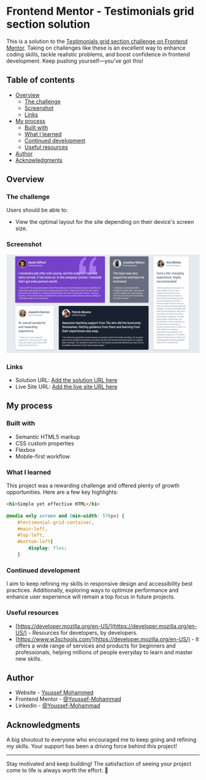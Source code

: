 # Frontend Mentor - Testimonials grid section solution

This is a solution to the [Testimonials grid section challenge on Frontend Mentor](https://www.frontendmentor.io/challenges/testimonials-grid-section-Nnw6J7Un7). Taking on challenges like these is an excellent way to enhance coding skills, tackle realistic problems, and boost confidence in frontend development. Keep pushing yourself—you’ve got this!

## Table of contents

- [Overview](#overview)
  - [The challenge](#the-challenge)
  - [Screenshot](#screenshot)
  - [Links](#links)
- [My process](#my-process)
  - [Built with](#built-with)
  - [What I learned](#what-i-learned)
  - [Continued development](#continued-development)
  - [Useful resources](#useful-resources)
- [Author](#author)
- [Acknowledgments](#acknowledgments)

## Overview

### The challenge

Users should be able to:

- View the optimal layout for the site depending on their device's screen size.

### Screenshot

![Placeholder for screenshot](Screenshot.png)


### Links

- Solution URL: [Add the solution URL here](https://your-solution-url.com)
- Live Site URL: [Add the live site URL here](https://your-live-site-url.com)

## My process

### Built with

- Semantic HTML5 markup
- CSS custom properties
- Flexbox
- Mobile-first workflow

### What I learned

This project was a rewarding challenge and offered plenty of growth opportunities. Here are a few key highlights:

```html
<h1>Simple yet effective HTML</h1>
```

```css
@media only screen and (min-width: 576px) {
    #testimonial-grid-container,
    #main-left,
    #top-left,
    #bottom-left{
        display: flex;
    }
```

### Continued development

I aim to keep refining my skills in responsive design and accessibility best practices. Additionally, exploring ways to optimize performance and enhance user experience will remain a top focus in future projects.

### Useful resources

- [https://developer.mozilla.org/en-US/](https://developer.mozilla.org/en-US/) - Resources for developers, by developers.
- [https://www.w3schools.com/](https://developer.mozilla.org/en-US/) - It offers a wide range of services and products for beginners and professionals,
helping millions of people everyday to learn and master new skills.

## Author

- Website - [Youssef Mohammed](https://github.com/Youssef-Mohammad)
- Frontend Mentor - [@Youssef-Mohammad](https://www.frontendmentor.io/profile/Youssef-Mohammad)
- Linkedin - [@Youssef-Mohammad](https://www.linkedin.com/in/yussef-mohamed-900b44161/)

## Acknowledgments

A big shoutout to everyone who encouraged me to keep going and refining my skills. Your support has been a driving force behind this project!

---

Stay motivated and keep building! The satisfaction of seeing your project come to life is always worth the effort. 🚀